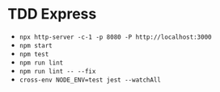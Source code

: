 # TDD Express

- `npx http-server -c-1 -p 8080 -P http://localhost:3000`
- `npm start`
- `npm test`
- `npm run lint`
- `npm run lint -- --fix`
- `cross-env NODE_ENV=test jest --watchAll`